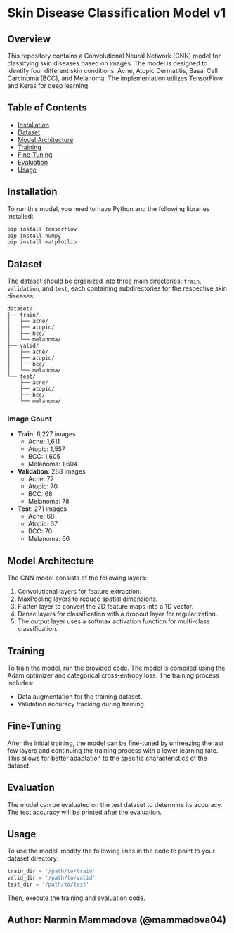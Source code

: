 # Skin Disease Classification Model v1

## Overview

This repository contains a Convolutional Neural Network (CNN) model for classifying skin diseases based on images. The model is designed to identify four different skin conditions: Acne, Atopic Dermatitis, Basal Cell Carcinoma (BCC), and Melanoma. The implementation utilizes TensorFlow and Keras for deep learning.

## Table of Contents
- [Installation](#installation)
- [Dataset](#dataset)
- [Model Architecture](#model-architecture)
- [Training](#training)
- [Fine-Tuning](#fine-tuning)
- [Evaluation](#evaluation)
- [Usage](#usage)

## Installation

To run this model, you need to have Python and the following libraries installed:

```bash
pip install tensorflow
pip install numpy
pip install matplotlib
```

## Dataset

The dataset should be organized into three main directories: `train`, `validation`, and `test`, each containing subdirectories for the respective skin diseases:

```
dataset/
├── train/
│   ├── acne/
│   ├── atopic/
│   ├── bcc/
│   └── melanoma/
├── valid/
│   ├── acne/
│   ├── atopic/
│   ├── bcc/
│   └── melanoma/
└── test/
    ├── acne/
    ├── atopic/
    ├── bcc/
    └── melanoma/
```

### Image Count
- **Train**: 6,227 images
  - Acne: 1,611
  - Atopic: 1,557
  - BCC: 1,605
  - Melanoma: 1,604
- **Validation**: 288 images
  - Acne: 72
  - Atopic: 70
  - BCC: 68
  - Melanoma: 78
- **Test**: 271 images
  - Acne: 68
  - Atopic: 67
  - BCC: 70
  - Melanoma: 66

## Model Architecture

The CNN model consists of the following layers:
1. Convolutional layers for feature extraction.
2. MaxPooling layers to reduce spatial dimensions.
3. Flatten layer to convert the 2D feature maps into a 1D vector.
4. Dense layers for classification with a dropout layer for regularization.
5. The output layer uses a softmax activation function for multi-class classification.

## Training

To train the model, run the provided code. The model is compiled using the Adam optimizer and categorical cross-entropy loss. The training process includes:

- Data augmentation for the training dataset.
- Validation accuracy tracking during training.

## Fine-Tuning

After the initial training, the model can be fine-tuned by unfreezing the last few layers and continuing the training process with a lower learning rate. This allows for better adaptation to the specific characteristics of the dataset.

## Evaluation

The model can be evaluated on the test dataset to determine its accuracy. The test accuracy will be printed after the evaluation.

## Usage

To use the model, modify the following lines in the code to point to your dataset directory:

```python
train_dir = '/path/to/train'
valid_dir = '/path/to/valid'
test_dir = '/path/to/test'
```

Then, execute the training and evaluation code.

Author: Narmin Mammadova (@mammadova04)
---
